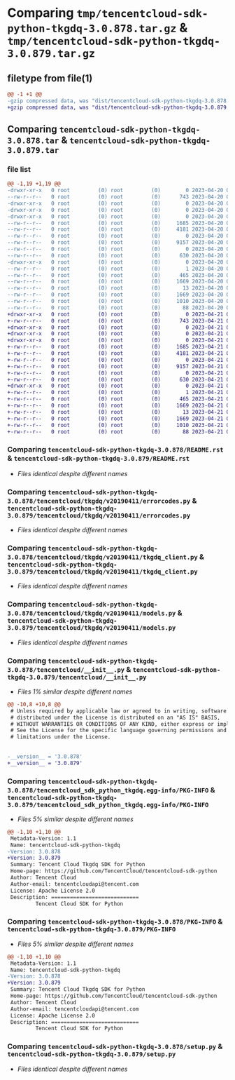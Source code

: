 # Comparing `tmp/tencentcloud-sdk-python-tkgdq-3.0.878.tar.gz` & `tmp/tencentcloud-sdk-python-tkgdq-3.0.879.tar.gz`

## filetype from file(1)

```diff
@@ -1 +1 @@
-gzip compressed data, was "dist/tencentcloud-sdk-python-tkgdq-3.0.878.tar", last modified: Thu Apr 20 00:54:01 2023, max compression
+gzip compressed data, was "dist/tencentcloud-sdk-python-tkgdq-3.0.879.tar", last modified: Fri Apr 21 01:07:33 2023, max compression
```

## Comparing `tencentcloud-sdk-python-tkgdq-3.0.878.tar` & `tencentcloud-sdk-python-tkgdq-3.0.879.tar`

### file list

```diff
@@ -1,19 +1,19 @@
-drwxr-xr-x   0 root         (0) root         (0)        0 2023-04-20 00:54:01.000000 tencentcloud-sdk-python-tkgdq-3.0.878/
--rw-r--r--   0 root         (0) root         (0)      743 2023-04-20 00:54:01.000000 tencentcloud-sdk-python-tkgdq-3.0.878/README.rst
-drwxr-xr-x   0 root         (0) root         (0)        0 2023-04-20 00:54:01.000000 tencentcloud-sdk-python-tkgdq-3.0.878/tencentcloud/
-drwxr-xr-x   0 root         (0) root         (0)        0 2023-04-20 00:54:01.000000 tencentcloud-sdk-python-tkgdq-3.0.878/tencentcloud/tkgdq/
-drwxr-xr-x   0 root         (0) root         (0)        0 2023-04-20 00:54:01.000000 tencentcloud-sdk-python-tkgdq-3.0.878/tencentcloud/tkgdq/v20190411/
--rw-r--r--   0 root         (0) root         (0)     1685 2023-04-20 00:54:01.000000 tencentcloud-sdk-python-tkgdq-3.0.878/tencentcloud/tkgdq/v20190411/errorcodes.py
--rw-r--r--   0 root         (0) root         (0)     4181 2023-04-20 00:54:01.000000 tencentcloud-sdk-python-tkgdq-3.0.878/tencentcloud/tkgdq/v20190411/tkgdq_client.py
--rw-r--r--   0 root         (0) root         (0)        0 2023-04-20 00:54:01.000000 tencentcloud-sdk-python-tkgdq-3.0.878/tencentcloud/tkgdq/v20190411/__init__.py
--rw-r--r--   0 root         (0) root         (0)     9157 2023-04-20 00:54:01.000000 tencentcloud-sdk-python-tkgdq-3.0.878/tencentcloud/tkgdq/v20190411/models.py
--rw-r--r--   0 root         (0) root         (0)        0 2023-04-20 00:54:01.000000 tencentcloud-sdk-python-tkgdq-3.0.878/tencentcloud/tkgdq/__init__.py
--rw-r--r--   0 root         (0) root         (0)      630 2023-04-20 00:54:01.000000 tencentcloud-sdk-python-tkgdq-3.0.878/tencentcloud/__init__.py
-drwxr-xr-x   0 root         (0) root         (0)        0 2023-04-20 00:54:01.000000 tencentcloud-sdk-python-tkgdq-3.0.878/tencentcloud_sdk_python_tkgdq.egg-info/
--rw-r--r--   0 root         (0) root         (0)        1 2023-04-20 00:54:01.000000 tencentcloud-sdk-python-tkgdq-3.0.878/tencentcloud_sdk_python_tkgdq.egg-info/dependency_links.txt
--rw-r--r--   0 root         (0) root         (0)      465 2023-04-20 00:54:01.000000 tencentcloud-sdk-python-tkgdq-3.0.878/tencentcloud_sdk_python_tkgdq.egg-info/SOURCES.txt
--rw-r--r--   0 root         (0) root         (0)     1669 2023-04-20 00:54:01.000000 tencentcloud-sdk-python-tkgdq-3.0.878/tencentcloud_sdk_python_tkgdq.egg-info/PKG-INFO
--rw-r--r--   0 root         (0) root         (0)       13 2023-04-20 00:54:01.000000 tencentcloud-sdk-python-tkgdq-3.0.878/tencentcloud_sdk_python_tkgdq.egg-info/top_level.txt
--rw-r--r--   0 root         (0) root         (0)     1669 2023-04-20 00:54:01.000000 tencentcloud-sdk-python-tkgdq-3.0.878/PKG-INFO
--rw-r--r--   0 root         (0) root         (0)     1010 2023-04-20 00:54:01.000000 tencentcloud-sdk-python-tkgdq-3.0.878/setup.py
--rw-r--r--   0 root         (0) root         (0)       88 2023-04-20 00:54:01.000000 tencentcloud-sdk-python-tkgdq-3.0.878/setup.cfg
+drwxr-xr-x   0 root         (0) root         (0)        0 2023-04-21 01:07:33.000000 tencentcloud-sdk-python-tkgdq-3.0.879/
+-rw-r--r--   0 root         (0) root         (0)      743 2023-04-21 01:07:33.000000 tencentcloud-sdk-python-tkgdq-3.0.879/README.rst
+drwxr-xr-x   0 root         (0) root         (0)        0 2023-04-21 01:07:33.000000 tencentcloud-sdk-python-tkgdq-3.0.879/tencentcloud/
+drwxr-xr-x   0 root         (0) root         (0)        0 2023-04-21 01:07:33.000000 tencentcloud-sdk-python-tkgdq-3.0.879/tencentcloud/tkgdq/
+drwxr-xr-x   0 root         (0) root         (0)        0 2023-04-21 01:07:33.000000 tencentcloud-sdk-python-tkgdq-3.0.879/tencentcloud/tkgdq/v20190411/
+-rw-r--r--   0 root         (0) root         (0)     1685 2023-04-21 01:07:33.000000 tencentcloud-sdk-python-tkgdq-3.0.879/tencentcloud/tkgdq/v20190411/errorcodes.py
+-rw-r--r--   0 root         (0) root         (0)     4181 2023-04-21 01:07:33.000000 tencentcloud-sdk-python-tkgdq-3.0.879/tencentcloud/tkgdq/v20190411/tkgdq_client.py
+-rw-r--r--   0 root         (0) root         (0)        0 2023-04-21 01:07:33.000000 tencentcloud-sdk-python-tkgdq-3.0.879/tencentcloud/tkgdq/v20190411/__init__.py
+-rw-r--r--   0 root         (0) root         (0)     9157 2023-04-21 01:07:33.000000 tencentcloud-sdk-python-tkgdq-3.0.879/tencentcloud/tkgdq/v20190411/models.py
+-rw-r--r--   0 root         (0) root         (0)        0 2023-04-21 01:07:33.000000 tencentcloud-sdk-python-tkgdq-3.0.879/tencentcloud/tkgdq/__init__.py
+-rw-r--r--   0 root         (0) root         (0)      630 2023-04-21 01:07:33.000000 tencentcloud-sdk-python-tkgdq-3.0.879/tencentcloud/__init__.py
+drwxr-xr-x   0 root         (0) root         (0)        0 2023-04-21 01:07:33.000000 tencentcloud-sdk-python-tkgdq-3.0.879/tencentcloud_sdk_python_tkgdq.egg-info/
+-rw-r--r--   0 root         (0) root         (0)        1 2023-04-21 01:07:33.000000 tencentcloud-sdk-python-tkgdq-3.0.879/tencentcloud_sdk_python_tkgdq.egg-info/dependency_links.txt
+-rw-r--r--   0 root         (0) root         (0)      465 2023-04-21 01:07:33.000000 tencentcloud-sdk-python-tkgdq-3.0.879/tencentcloud_sdk_python_tkgdq.egg-info/SOURCES.txt
+-rw-r--r--   0 root         (0) root         (0)     1669 2023-04-21 01:07:33.000000 tencentcloud-sdk-python-tkgdq-3.0.879/tencentcloud_sdk_python_tkgdq.egg-info/PKG-INFO
+-rw-r--r--   0 root         (0) root         (0)       13 2023-04-21 01:07:33.000000 tencentcloud-sdk-python-tkgdq-3.0.879/tencentcloud_sdk_python_tkgdq.egg-info/top_level.txt
+-rw-r--r--   0 root         (0) root         (0)     1669 2023-04-21 01:07:33.000000 tencentcloud-sdk-python-tkgdq-3.0.879/PKG-INFO
+-rw-r--r--   0 root         (0) root         (0)     1010 2023-04-21 01:07:33.000000 tencentcloud-sdk-python-tkgdq-3.0.879/setup.py
+-rw-r--r--   0 root         (0) root         (0)       88 2023-04-21 01:07:33.000000 tencentcloud-sdk-python-tkgdq-3.0.879/setup.cfg
```

### Comparing `tencentcloud-sdk-python-tkgdq-3.0.878/README.rst` & `tencentcloud-sdk-python-tkgdq-3.0.879/README.rst`

 * *Files identical despite different names*

### Comparing `tencentcloud-sdk-python-tkgdq-3.0.878/tencentcloud/tkgdq/v20190411/errorcodes.py` & `tencentcloud-sdk-python-tkgdq-3.0.879/tencentcloud/tkgdq/v20190411/errorcodes.py`

 * *Files identical despite different names*

### Comparing `tencentcloud-sdk-python-tkgdq-3.0.878/tencentcloud/tkgdq/v20190411/tkgdq_client.py` & `tencentcloud-sdk-python-tkgdq-3.0.879/tencentcloud/tkgdq/v20190411/tkgdq_client.py`

 * *Files identical despite different names*

### Comparing `tencentcloud-sdk-python-tkgdq-3.0.878/tencentcloud/tkgdq/v20190411/models.py` & `tencentcloud-sdk-python-tkgdq-3.0.879/tencentcloud/tkgdq/v20190411/models.py`

 * *Files identical despite different names*

### Comparing `tencentcloud-sdk-python-tkgdq-3.0.878/tencentcloud/__init__.py` & `tencentcloud-sdk-python-tkgdq-3.0.879/tencentcloud/__init__.py`

 * *Files 1% similar despite different names*

```diff
@@ -10,8 +10,8 @@
 # Unless required by applicable law or agreed to in writing, software
 # distributed under the License is distributed on an "AS IS" BASIS,
 # WITHOUT WARRANTIES OR CONDITIONS OF ANY KIND, either express or implied.
 # See the License for the specific language governing permissions and
 # limitations under the License.
 
 
-__version__ = '3.0.878'
+__version__ = '3.0.879'
```

### Comparing `tencentcloud-sdk-python-tkgdq-3.0.878/tencentcloud_sdk_python_tkgdq.egg-info/PKG-INFO` & `tencentcloud-sdk-python-tkgdq-3.0.879/tencentcloud_sdk_python_tkgdq.egg-info/PKG-INFO`

 * *Files 5% similar despite different names*

```diff
@@ -1,10 +1,10 @@
 Metadata-Version: 1.1
 Name: tencentcloud-sdk-python-tkgdq
-Version: 3.0.878
+Version: 3.0.879
 Summary: Tencent Cloud Tkgdq SDK for Python
 Home-page: https://github.com/TencentCloud/tencentcloud-sdk-python
 Author: Tencent Cloud
 Author-email: tencentcloudapi@tencent.com
 License: Apache License 2.0
 Description: ============================
         Tencent Cloud SDK for Python
```

### Comparing `tencentcloud-sdk-python-tkgdq-3.0.878/PKG-INFO` & `tencentcloud-sdk-python-tkgdq-3.0.879/PKG-INFO`

 * *Files 5% similar despite different names*

```diff
@@ -1,10 +1,10 @@
 Metadata-Version: 1.1
 Name: tencentcloud-sdk-python-tkgdq
-Version: 3.0.878
+Version: 3.0.879
 Summary: Tencent Cloud Tkgdq SDK for Python
 Home-page: https://github.com/TencentCloud/tencentcloud-sdk-python
 Author: Tencent Cloud
 Author-email: tencentcloudapi@tencent.com
 License: Apache License 2.0
 Description: ============================
         Tencent Cloud SDK for Python
```

### Comparing `tencentcloud-sdk-python-tkgdq-3.0.878/setup.py` & `tencentcloud-sdk-python-tkgdq-3.0.879/setup.py`

 * *Files identical despite different names*

